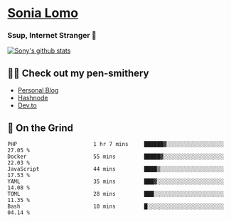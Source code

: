 # [Sonia Lomo](https://sonylomo.github.io/) 
### Ssup, Internet Stranger 🤩

<a href="https://github.com/sonylomo/github-readme-stats">
  <img align="center" src="https://media.giphy.com/media/lU05nFSW6Y2A/giphy.gif" alt="Sony's github stats" />
</a>

## ✍🏾 Check out my pen-smithery
- [Personal Blog](https://www.sonylomo.dev/blog)
- [Hashnode](https://sonylomo.hashnode.dev/)
- [Dev.to](https://dev.to/sonylomo)

## 🤡 On the Grind
<!--START_SECTION:waka-->

```text
PHP                        1 hr 7 mins     ██████▓░░░░░░░░░░░░░░░░░░   27.05 %
Docker                     55 mins         █████▓░░░░░░░░░░░░░░░░░░░   22.03 %
JavaScript                 44 mins         ████▒░░░░░░░░░░░░░░░░░░░░   17.53 %
YAML                       35 mins         ███▓░░░░░░░░░░░░░░░░░░░░░   14.08 %
TOML                       28 mins         ███░░░░░░░░░░░░░░░░░░░░░░   11.35 %
Bash                       10 mins         █░░░░░░░░░░░░░░░░░░░░░░░░   04.14 %
```

<!--END_SECTION:waka-->
